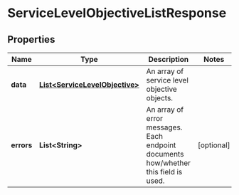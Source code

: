 

# ServiceLevelObjectiveListResponse

## Properties

Name | Type | Description | Notes
------------ | ------------- | ------------- | -------------
**data** | [**List&lt;ServiceLevelObjective&gt;**](ServiceLevelObjective.md) | An array of service level objective objects. | 
**errors** | **List&lt;String&gt;** | An array of error messages. Each endpoint documents how/whether this field is used. |  [optional]




